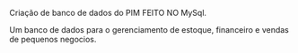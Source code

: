 Criação de banco de dados do PIM FEITO NO MySql.

Um banco de dados para o gerenciamento de estoque, financeiro e vendas de pequenos negocios.
